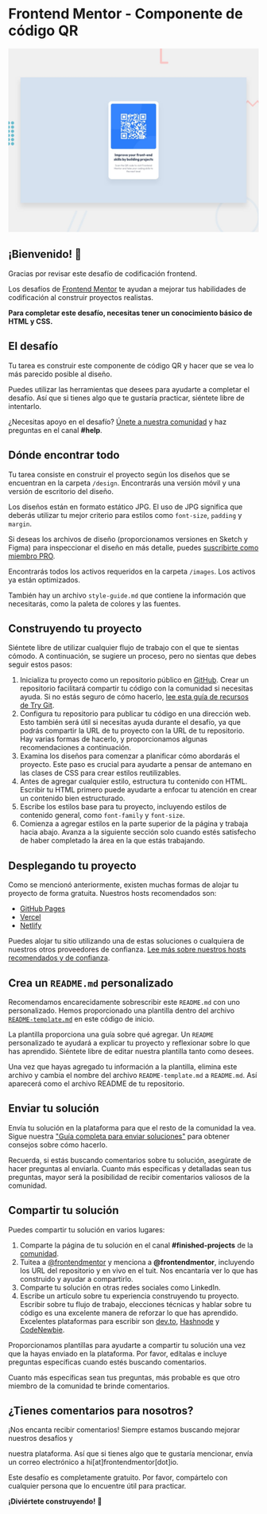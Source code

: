 # Frontend Mentor - Componente de código QR

![Vista previa del diseño para el desafío de codificación del componente de código QR](./design/desktop-preview.jpg)

## ¡Bienvenido! 👋

Gracias por revisar este desafío de codificación frontend.

Los desafíos de [Frontend Mentor](https://www.frontendmentor.io) te ayudan a mejorar tus habilidades de codificación al construir proyectos realistas.

**Para completar este desafío, necesitas tener un conocimiento básico de HTML y CSS.**

## El desafío

Tu tarea es construir este componente de código QR y hacer que se vea lo más parecido posible al diseño.

Puedes utilizar las herramientas que desees para ayudarte a completar el desafío. Así que si tienes algo que te gustaría practicar, siéntete libre de intentarlo.

¿Necesitas apoyo en el desafío? [Únete a nuestra comunidad](https://www.frontendmentor.io/community) y haz preguntas en el canal **#help**.

## Dónde encontrar todo

Tu tarea consiste en construir el proyecto según los diseños que se encuentran en la carpeta `/design`. Encontrarás una versión móvil y una versión de escritorio del diseño.

Los diseños están en formato estático JPG. El uso de JPG significa que deberás utilizar tu mejor criterio para estilos como `font-size`, `padding` y `margin`.

Si deseas los archivos de diseño (proporcionamos versiones en Sketch y Figma) para inspeccionar el diseño en más detalle, puedes [suscribirte como miembro PRO](https://www.frontendmentor.io/pro).

Encontrarás todos los activos requeridos en la carpeta `/images`. Los activos ya están optimizados.

También hay un archivo `style-guide.md` que contiene la información que necesitarás, como la paleta de colores y las fuentes.

## Construyendo tu proyecto

Siéntete libre de utilizar cualquier flujo de trabajo con el que te sientas cómodo. A continuación, se sugiere un proceso, pero no sientas que debes seguir estos pasos:

1. Inicializa tu proyecto como un repositorio público en [GitHub](https://github.com/). Crear un repositorio facilitará compartir tu código con la comunidad si necesitas ayuda. Si no estás seguro de cómo hacerlo, [lee esta guía de recursos de Try Git](https://try.github.io/).
2. Configura tu repositorio para publicar tu código en una dirección web. Esto también será útil si necesitas ayuda durante el desafío, ya que podrás compartir la URL de tu proyecto con la URL de tu repositorio. Hay varias formas de hacerlo, y proporcionamos algunas recomendaciones a continuación.
3. Examina los diseños para comenzar a planificar cómo abordarás el proyecto. Este paso es crucial para ayudarte a pensar de antemano en las clases de CSS para crear estilos reutilizables.
4. Antes de agregar cualquier estilo, estructura tu contenido con HTML. Escribir tu HTML primero puede ayudarte a enfocar tu atención en crear un contenido bien estructurado.
5. Escribe los estilos base para tu proyecto, incluyendo estilos de contenido general, como `font-family` y `font-size`.
6. Comienza a agregar estilos en la parte superior de la página y trabaja hacia abajo. Avanza a la siguiente sección solo cuando estés satisfecho de haber completado la área en la que estás trabajando.

## Desplegando tu proyecto

Como se mencionó anteriormente, existen muchas formas de alojar tu proyecto de forma gratuita. Nuestros hosts recomendados son:

- [GitHub Pages](https://pages.github.com/)
- [Vercel](https://vercel.com/)
- [Netlify](https://www.netlify.com/)

Puedes alojar tu sitio utilizando una de estas soluciones o cualquiera de nuestros otros proveedores de confianza. [Lee más sobre nuestros hosts recomendados y de confianza](https://medium.com/frontend-mentor/frontend-mentor-trusted-hosting-providers-bf000dfebe).

## Crea un `README.md` personalizado

Recomendamos encarecidamente sobrescribir este `README.md` con uno personalizado. Hemos proporcionado una plantilla dentro del archivo [`README-template.md`](./README-template.md) en este código de inicio.

La plantilla proporciona una guía sobre qué agregar. Un `README` personalizado te ayudará a explicar tu proyecto y reflexionar sobre lo que has aprendido. Siéntete libre de editar nuestra plantilla tanto como desees.

Una vez que hayas agregado tu información a la plantilla, elimina este archivo y cambia el nombre del archivo `README-template.md` a `README.md`. Así aparecerá como el archivo README de tu repositorio.

## Enviar tu solución

Envía tu solución en la plataforma para que el resto de la comunidad la vea. Sigue nuestra ["Guía completa para enviar soluciones"](https://medium.com/frontend-mentor/a-complete-guide-to-submitting-solutions-on-frontend-mentor-ac6384162248) para obtener consejos sobre cómo hacerlo.

Recuerda, si estás buscando comentarios sobre tu solución, asegúrate de hacer preguntas al enviarla. Cuanto más específicas y detalladas sean tus preguntas, mayor será la posibilidad de recibir comentarios valiosos de la comunidad.

## Compartir tu solución

Puedes compartir tu solución en varios lugares:

1. Comparte la página de tu solución en el canal **#finished-projects** de la [comunidad](https://www.frontendmentor.io/community).
2. Tuitea a [@frontendmentor](https://twitter.com/frontendmentor) y menciona a **@frontendmentor**, incluyendo los URL del repositorio y en vivo en el tuit. Nos encantaría ver lo que has construido y ayudar a compartirlo.
3. Comparte tu solución en otras redes sociales como LinkedIn.
4. Escribe un artículo sobre tu experiencia construyendo tu proyecto. Escribir sobre tu flujo de trabajo, elecciones técnicas y hablar sobre tu código es una excelente manera de reforzar lo que has aprendido. Excelentes plataformas para escribir son [dev.to](https://dev.to/), [Hashnode](https://hashnode.com/) y [CodeNewbie](https://community.codenewbie.org/).

Proporcionamos plantillas para ayudarte a compartir tu solución una vez que la hayas enviado en la plataforma. Por favor, edítalas e incluye preguntas específicas cuando estés buscando comentarios.

Cuanto más específicas sean tus preguntas, más probable es que otro miembro de la comunidad te brinde comentarios.

## ¿Tienes comentarios para nosotros?

¡Nos encanta recibir comentarios! Siempre estamos buscando mejorar nuestros desafíos y

 nuestra plataforma. Así que si tienes algo que te gustaría mencionar, envía un correo electrónico a hi[at]frontendmentor[dot]io.

Este desafío es completamente gratuito. Por favor, compártelo con cualquier persona que lo encuentre útil para practicar.

**¡Diviértete construyendo!** 🚀